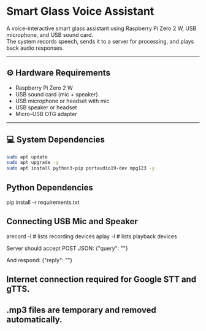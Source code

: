# Smart Glass Voice Assistant

A voice-interactive smart glass assistant using Raspberry Pi Zero 2 W, USB microphone, and USB sound card.  
The system records speech, sends it to a server for processing, and plays back audio responses.

---


## ⚙️ Hardware Requirements

- Raspberry Pi Zero 2 W  
- USB sound card (mic + speaker)  
- USB microphone or headset with mic  
- USB speaker or headset  
- Micro-USB OTG adapter

---

## 💻 System Dependencies

```bash
sudo apt update
sudo apt upgrade -y
sudo apt install python3-pip portaudio19-dev mpg123 -y
```

## Python Dependencies

pip install -r requirements.txt


## Connecting USB Mic and Speaker

arecord -l   # lists recording devices
aplay -l     # lists playback devices


Server should accept POST JSON:
{"query": "<user speech>"}

And respond:
{"reply": "<response text>"}

## Internet connection required for Google STT and gTTS.
## .mp3 files are temporary and removed automatically.





